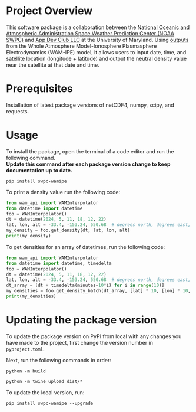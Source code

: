 # Project Overview

This software package is a collaboration between the [National Oceanic and Atmospheric Administration Space Weather Prediction Center (NOAA SWPC)](https://www.swpc.noaa.gov/)
and [App Dev Club LLC](https://appdevclub.com) at the University of Maryland. Using [outputs](https://noaa-nws-wam-ipe-pds.s3.amazonaws.com/index.html) from the Whole Atmosphere Model-Ionosphere Plasmasphere Electrodynamics (WAM-IPE) model, it allows users to input date, time, and satellite location (longitude + latitude) and output the neutral density value near the satellite at that date and time.

# Prerequisites

Installation of latest package versions of netCDF4, numpy, scipy, and requests.

# Usage

To install the package, open the terminal of a code editor and run the following command. <br>
**Update this command after each package version change to keep documentation up to date.**

```
pip install swpc-wamipe
```

To print a density value run the following code:

```py
from wam_api import WAMInterpolator
from datetime import datetime
foo = WAMInterpolator()
dt = datetime(2024, 5, 11, 18, 12, 22)
lat, lon, alt = -33.4, -153.24, 550.68  # degrees north, degrees east, km
my_density = foo.get_density(dt, lat, lon, alt)
print(my_density)
```

To get densities for an array of datetimes, run the following code:

```py
from wam_api import WAMInterpolator
from datetime import datetime, timedelta
foo = WAMInterpolator()
dt = datetime(2024, 5, 11, 18, 12, 22)
lat, lon, alt = -33.4, -153.24, 550.68  # degrees north, degrees east, km
dt_array = [dt + timedelta(minutes=10*i) for i in range(10)]
my_densities = foo.get_density_batch(dt_array, [lat] * 10, [lon] * 10, [alt] * 10)
print(my_densities)
```

# Updating the package version

To update the package version on PyPI from local with any changes you have made to the project,
first change the version number
in `pyproject.toml`.

Next,
run the following commands in order:

```
python -m build
```

```
python -m twine upload dist/*
```

To update the local version, run:

```
pip install swpc-wamipe --upgrade
```
